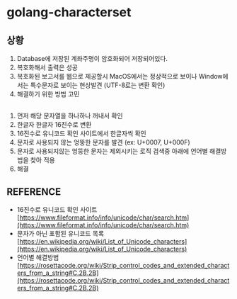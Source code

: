 # golang-characterset

## 상황
1. Database에 저장된 계좌주명이 암호화되어 저장되어있다.
1. 복호화해서 출력은 성공
1. 복호화된 보고서를 웹으로 제공할시 MacOS에서는 정상적으로 보이나 Window에서는 특수문자로 보이는 현상발견 (UTF-8로는 변환 확인)
1. 해결하기 위한 방법 고민

## 
1. 먼저 해당 문자열을 하나하나 꺼내서 확인
1. 한글자 한글자 16진수로 변환
1. 16진수로 유니코드 확인 사이트에서 한글자씩 확인
1. 문자로 사용되지 않는 엉뚱한 문자를 발견 (ex: U+0007, U+000F)
1. 문자로 사용되지않는 엉뚱한 문자는 제외시키는 로직 검색중 아래에 언어별 해결방법을 찾아 적용
1. 해결

## REFERENCE
- 16진수로 유니코드 확인 사이트 [https://www.fileformat.info/info/unicode/char/search.htm](https://www.fileformat.info/info/unicode/char/search.htm)
- 문자가 아닌 포함된 유니코드 목록 [https://en.wikipedia.org/wiki/List_of_Unicode_characters](https://en.wikipedia.org/wiki/List_of_Unicode_characters)
- 언어별 해결방법 [https://rosettacode.org/wiki/Strip_control_codes_and_extended_characters_from_a_string#C.2B.2B](https://rosettacode.org/wiki/Strip_control_codes_and_extended_characters_from_a_string#C.2B.2B)
